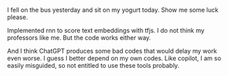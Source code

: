 I fell on the bus yesterday and sit on my yogurt today. Show me some luck please.

Implemented rnn to score text embeddings with tfjs. I do not think my professors like me. But the code works either way.

And I think ChatGPT produces some bad codes that would delay my work even worse. I guess I better depend on my own codes. Like copilot, I am so easily misguided, so not entitled to use these tools probably.